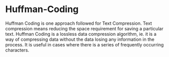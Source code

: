 # Huffman-Coding

Huffman Coding is one approach followed for Text Compression. Text
compression means reducing the space requirement for saving a particular text.
Huffman Coding is a lossless data compression algorithm, ie. it is a way of
compressing data without the data losing any information in the process. It is
useful in cases where there is a series of frequently occurring characters.
